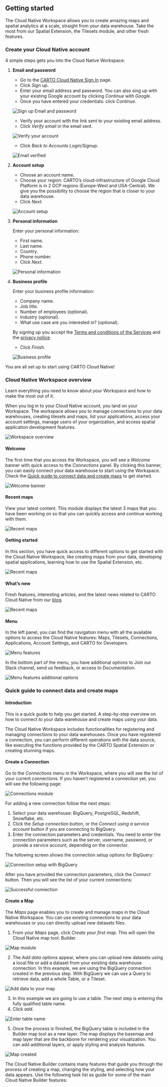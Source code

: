 ## Getting started

The Cloud Native Workspace allows you to create amazing maps and spatial analytics at a scale, straight from your data warehouse. Take the most from our Spatial Extension, the Tilesets module, and other fresh features.

### Create your Cloud Native account

4 simple steps gets you into the Cloud Native Workspace:

1. **Email and password**

    - Go to the <a href="http://app.carto.com" target="_blank">CARTO Cloud Native Sign In</a> page.
    - Click *Sign up*.
    - Enter your email address and password. You can also sing up with your existing Google account by clicking *Continue with Google*.
    - Once you have entered your credentials: click *Continue*.

    ![Sign up Email and password](/img/cloud-native-workspace/get-started/signup_email_password.png)
    - Verify your account with the link sent to your existing email address.
    - Click *Verify email* in the email sent.

    ![Verify your account](/img/cloud-native-workspace/get-started/signup_verify_account.png)

    - Click *Back to Accounts Login/Signup*.

    ![Email verified](/img/cloud-native-workspace/get-started/signup_email_verified.png)

2. **Account setup**

    - Choose an account name.
    - Choose your region: CARTO’s cloud-infrastructure of Google Cloud Platform is in 2 GCP regions (Europe-West and USA-Central). We give you the possibility to choose the region that is closer to your data warehouse.
    - Click *Next*.

    ![Account setup](/img/cloud-native-workspace/get-started/account_setup.png)

3. **Personal information**

    Enter your personal information:

    - First name.
    - Last name.
    - Country.
    - Phone number.
    - Click *Next*.

    ![Personal information](/img/cloud-native-workspace/get-started/personal_information.png)

4. **Business profile**

    Enter your business profile information:

    - Company name.
    - Job title.
    - Number of employees (optional).
    - Industry (optional).
    - What use case are you interested in? (optional).

    By signing up you accept the <a href="https://carto.com/legal/" target="_blank">Terms and conditions of the Services</a> and the <a href="https://carto.com/privacy/" target="_blank">privacy notice</a>.

    - Click *Finish*.

    ![Business profile](/img/cloud-native-workspace/get-started/business_profile.png)
	
You are all set up to start using CARTO Cloud Native!

### Cloud Native Workspace overview

Learn everything you need to know about your Workspace and how to make the most out of it.

When you log in to your Cloud Native account, you land on your Workspace. The workspace allows you to manage connections to your data warehouses, creating tilesets and maps, list your applications, access your account settings, manage users of your organization, and access spatial application development features.

![Workspace overview](/img/cloud-native-workspace/get-started/workspace_overview.png)

#### Welcome

The first time that you access the Workspace, you will see a *Welcome* banner with quick access to the *Connections* panel. By clicking this banner, you can easily connect your data warehouse to start using the Workspace. Check the [Quick guide to connect data and create maps](#quick-guide-to-connect-data-and-create-maps) to get started.

![Welcome banner](/img/cloud-native-workspace/get-started/first_connection.png)

#### Recent maps

View your latest content. This module displays the latest 3 maps that you have been working on so that you can quickly access and continue working with them.

![Recent maps](/img/cloud-native-workspace/get-started/recent_maps.png)


#### Getting started

In this section, you have quick access to different options to get started with the Cloud Native Workspace, like creating maps from your data, developing spatial applications, learning how to use the Spatial Extension, etc.

![Recent maps](/img/cloud-native-workspace/get-started/getting_started.png)

#### What’s new

Fresh features, interesting articles, and the latest news related to CARTO Cloud Native from our <a href="https://carto.com/blog" target="_blank">blog</a>.

![Recent maps](/img/cloud-native-workspace/get-started/what_is_new.png)

#### Menu

In the left panel, you can find the navigation menu with all the available options to access the Cloud Native features: Maps, Tilesets, Connections, Applications, Account Settings, and CARTO for Developers. 

![Menu features](/img/cloud-native-workspace/get-started/menu_features.png)

In the bottom part of the menu, you have additional options to Join our Slack channel, send us feedback, or access to Documentation.

![Menu features additional options](/img/cloud-native-workspace/get-started/menu_features_more.png)

### Quick guide to connect data and create maps

#### Introduction

This is a quick guide to help you get started. A step-by-step overview on how to connect to your data warehouse and create maps using your data.

The Cloud Native Workspace includes functionalities for registering and managing connections to your data warehouses. Once you have registered a connection, you can perform different operations with the data source, like executing the functions provided by the CARTO Spatial Extension or creating stunning maps.

#### Create a Connection

Go to the *Connections* menu in the Workspace, where you will see the list of your current connections. If you haven’t registered a connection yet, you will see the following page:

![Connections module](/img/cloud-native-workspace/get-started/connections_module.png)

For adding a new connection follow the next steps:

1. Select your data warehouse: BigQuery, PostgreSQL, Redshift, Snowflake, etc.
2. Click the *Setup connection* button, or the *Connect using a service account* button if you are connecting to BigQuery.
3. Enter the connection parameters and credentials. You need to enter the connection parameters such as the server, username, password, or provide a service account, depending on the connector.

The following screen shows the connection setup options for BigQuery:

![Connection setup with BigQuery](/img/cloud-native-workspace/get-started/connections_bigquery_parameters.png)

After you have provided the connection parameters, click the *Connect* button. Then you will see the list of your current connections:

![Successful connection](/img/cloud-native-workspace/get-started/connections_successful.png)

#### Create a Map

The *Maps* page enables you to create and manage maps in the Cloud Native Workspace. You can use existing connections to your data warehouses or you can directly upload new datasets files.

1. From your *Maps* page, click *Create your first map*. This will open the Cloud Native map tool: Builder.
	
![Map module](/img/cloud-native-workspace/get-started/map_module.png)

2. The *Add data* options appear, where you can upload new datasets using a local file or add a dataset from your existing data warehouse connection. In this example, we are using the BigQuery connection created in the previous step. With BigQuery we can use a Query to retrieve data, add a whole Table, or a Tileset.
	
![Add data to your map](/img/cloud-native-workspace/get-started/map_add_dataset.png)
	
3. In this example we are going to use a table. The next step is entering the fully qualified table name.
4. Click *add*.

![Enter table name](/img/cloud-native-workspace/get-started/map_add_layer.png)

5. Once the process is finished, the BigQuery table is included in the Builder map tool as a new layer. The map displays the basemap and map layer that are the backbone for rendering your visualization. You can add additional layers, or apply styling and analysis features.
	
![Map created](/img/cloud-native-workspace/get-started/map_style.png)

The Cloud Native Builder contains many features that guide you through the process of creating a map, changing the styling, and selecting how your data appears. Use the following task list as guide for some of the main Cloud Native Builder features:

